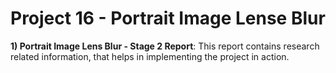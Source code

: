 # Project 16 - Portrait Image Lense Blur

**1) Portrait Image Lens Blur - Stage 2 Report**:
    This report contains research related information, that helps in implementing the project in action. 
